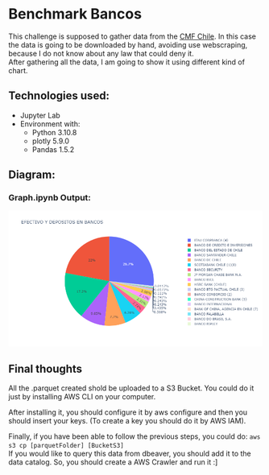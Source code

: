 # Benchmark Bancos
This challenge is supposed to gather data from the [CMF Chile](https://www.cmfchile.cl/portal/estadisticas/617/w3-propertyvalue-28917.html). In this case the data is going to be downloaded by hand, avoiding use webscraping, because I do not know about any law that could deny it.  
After gathering all the data, I am going to show it using different kind of chart.

## Technologies used:
- Jupyter Lab
- Environment with:  
    - Python 3.10.8    
    - plotly 5.9.0  
    - Pandas 1.5.2  


## Diagram: 

### Graph.ipynb Output:
![Drag Racing](images/newplot.png)


## Final thoughts
All the .parquet created shold be uploaded to a S3 Bucket. You could do it just by installing AWS CLI on your computer.  

After installing it, you should configure it by aws configure and then you should insert your keys. (To create a key you should do it by AWS IAM).

Finally, if you have been able to follow the previous steps, you could do: 
`aws s3 cp [parquetFolder] [BucketS3]`  
If you would like to query this data from dbeaver, you should add it to the data catalog. So, you should create a AWS Crawler and run it :]
